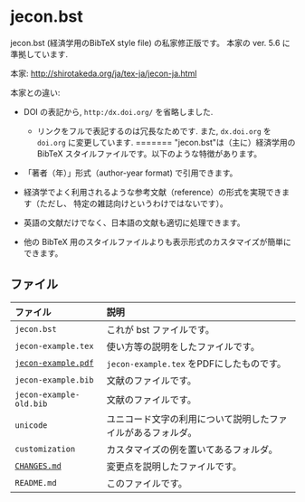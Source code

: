 <!--
Filename:       README.md
Author:         Shiro Takeda
e-mail          <shiro.takeda@gmail.com>
First-written:  <2006/12/04>
Time-stamp:     <2019-01-22 14:07:33 st>
-->

jecon.bst
==============================

jecon.bst (経済学用のBibTeX style file) の私家修正版です。
本家の ver. 5.6 に準拠しています.

本家: <http://shirotakeda.org/ja/tex-ja/jecon-ja.html>

本家との違い:
* DOI の表記から, `http:/dx.doi.org/` を省略しました.
  + リンクをフルで表記するのは冗長なためです. また, `dx.doi.org` を `doi.org` に変更しています.
=======
"jecon.bst"は（主に）経済学用の BibTeX スタイルファイルです。以下のような特徴があります。

* 「著者（年）」形式（author-year format) で引用できます。
*  経済学でよく利用されるような参考文献（reference）の形式を実現できます（ただし、
  特定の雑誌向けというわけではないです）。
* 英語の文献だけでなく、日本語の文献も適切に処理できます。
* 他の BibTeX 用のスタイルファイルよりも表示形式のカスタマイズが簡単にできます。

## ファイル

| ファイル                                    | 説明                                                         |
|:--------------------------------------------|:-------------------------------------------------------------|
| `jecon.bst`                                 | これが bst ファイルです。                                    |
| `jecon-example.tex`                         | 使い方等の説明をしたファイルです。                           |
| [`jecon-example.pdf`](jecon-example.pdf) | `jecon-example.tex` をPDFにしたものです。                    |
| `jecon-example.bib`                         | 文献のファイルです。                                         |
| `jecon-example-old.bib`                     | 文献のファイルです。                                         |
| `unicode`                                   | ユニコード文字の利用について説明したファイルがあるフォルダ。 |
| `customization`                             | カスタマイズの例を置いてあるフォルダ。                       |
| [`CHANGES.md`](CHANGES.md)                | 変更点を説明したファイルです。                               |
| `README.md`                                 | このファイルです。                                           |

<!--
--------------------
Local Variables:
mode: markdown
fill-column: 80
coding: utf-8-dos
End:
-->

